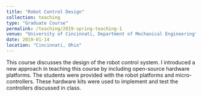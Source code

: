 ```yaml
---
title: "Robot Control Design"
collection: teaching
type: "Graduate Course"
permalink: /teaching/2019-spring-teaching-1
venue: "University of Cincinnati, Department of Mechanical Engineering"
date: 2019-01-14
location: "Cincinnati, Ohio"
---
```


This course discusses the design of the robot control system. I introduced a new approach in teaching this course by including open-source hardware platforms. The students were provided with the robot platforms and micro-controllers. These hardware kits were used to implement and test the controllers discussed in class.

<!-- Heading 1
====== -->
